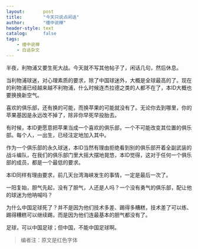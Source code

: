 ```yaml
---
layout:       post
title:        "今天只说点闲话"
author:       "缠中说禅"
header-style: text
catalog:      false
tags:
    - 缠中说禅
    - 白话杂文
---
```


半夜，利物浦又要生死大战。今天就不写其他帖子了，闲话几句，然后休息。



当利物浦球迷，对心理素质的要求，除了中国球迷外，大概是全球最高的了。现在的利物浦已经越来越不利物浦，什么时候连杰拉德之类的人都不在了，本ID大概也要换换新空气。



喜欢的俱乐部，还有换的可能，而换苹果的可能就没有了。无论你去到哪里，你的苹果基因是永远改不掉了，除非你早死早投胎去。



有时候，本ID更愿意把苹果当成一个喜欢的俱乐部，一个不可能改变其位置的俱乐部。每个人，一出生，已经注定地加入其中。



作为一个俱乐部的永久球迷，本ID当然有理由拒绝看到别的俱乐部开着全副武装的战斗编队，在我们的俱乐部门里大摇大摆地晃悠，本ID觉得，这对于任何一个俱乐部的成员，都是一个最低的要求。



本ID同样有理由要求，前几天台湾海峡发生的事情，一定是最后一次了。



一阳复始，胆气先起，没有了胆气，人还是人吗？一个没有勇气的俱乐部，配让他的球迷为他呐喊吗？



为什么中国足球死了？并不是因为他们技术多差、踢得多糟糕，技术差了可以练、踢得糟糕可以继续踢，而是因为他们连最基本的胆气都没有了。



足球，可以中国足球；但中国，不能中国足球啊。



> 编者注：原文是红色字体
